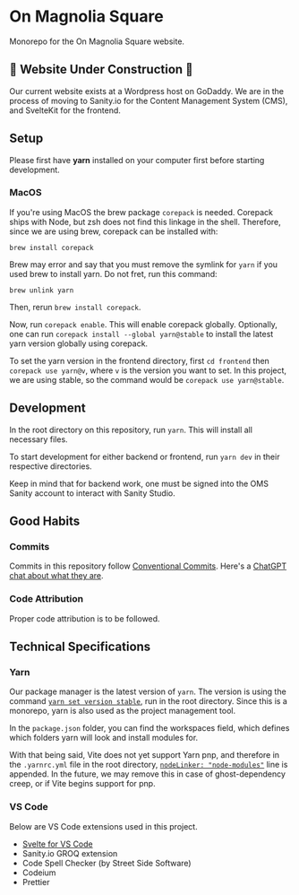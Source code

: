 # On Magnolia Square

Monorepo for the On Magnolia Square website.

## 🚧 Website Under Construction 🚧

Our current website exists at a Wordpress host on GoDaddy. We are in the process of moving to Sanity.io for the Content Management System (CMS), and SvelteKit for the frontend.

## Setup

Please first have __yarn__ installed on your computer first before starting development.

### MacOS

If you're using MacOS the brew package ```corepack``` is needed. Corepack ships with Node, but zsh does not find this linkage in the shell. Therefore, since we are using brew, corepack can be installed with:

```brew install corepack```

Brew may error and say that you must remove the symlink for ```yarn``` if you used brew to install yarn. Do not fret, run this command:

```brew unlink yarn```

Then, rerun ```brew install corepack```.

Now, run ```corepack enable```. This will enable corepack globally. Optionally, one can run ```corepack install --global yarn@stable``` to install the latest yarn version globally using corepack.

To set the yarn version in the frontend directory, first ```cd frontend``` then ```corepack use yarn@v```, where ```v``` is the version you want to set. In this project, we are using stable, so the command would be ```corepack use yarn@stable```.

## Development

In the root directory on this repository, run ```yarn```. This will install all necessary files.

To start development for either backend or frontend, run ```yarn dev``` in their respective directories.

Keep in mind that for backend work, one must be signed into the OMS Sanity account to interact with Sanity Studio.

## Good Habits

### Commits

Commits in this repository follow [Conventional Commits](https://www.conventionalcommits.org/en/v1.0.0/). Here's a [ChatGPT chat about what they are](https://chat.openai.com/share/475c34ae-1ce2-47cd-85a9-16045a550011).

### Code Attribution

Proper code attribution is to be followed.

## Technical Specifications

### Yarn

Our package manager is the latest version of ```yarn```. The version is using the command [```yarn set version stable```](https://yarnpkg.com/cli/set/version#details), run in the root directory. Since this is a monorepo, yarn is also used as the project management tool.

In the ```package.json``` folder, you can find the workspaces field, which defines which folders yarn will look and install modules for.

With that being said, Vite does not yet support Yarn pnp, and therefore in the ```.yarnrc.yml``` file in the root directory, [```nodeLinker: "node-modules"```](https://yarnpkg.com/configuration/yarnrc#nodeLinker) line is appended. In the future, we may remove this in case of ghost-dependency creep, or if Vite begins support for pnp.

### VS Code

Below are VS Code extensions used in this project.

- [Svelte for VS Code](https://marketplace.visualstudio.com/items?itemName=svelte.svelte-vscode)
- Sanity.io GROQ extension
- Code Spell Checker (by Street Side Software)
- Codeium
- Prettier

